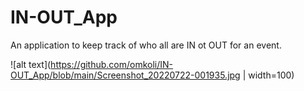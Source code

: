 # IN-OUT_App
An application to keep track of who all are IN ot OUT for an event.

![alt text](https://github.com/omkoli/IN-OUT_App/blob/main/Screenshot_20220722-001935.jpg | width=100)
